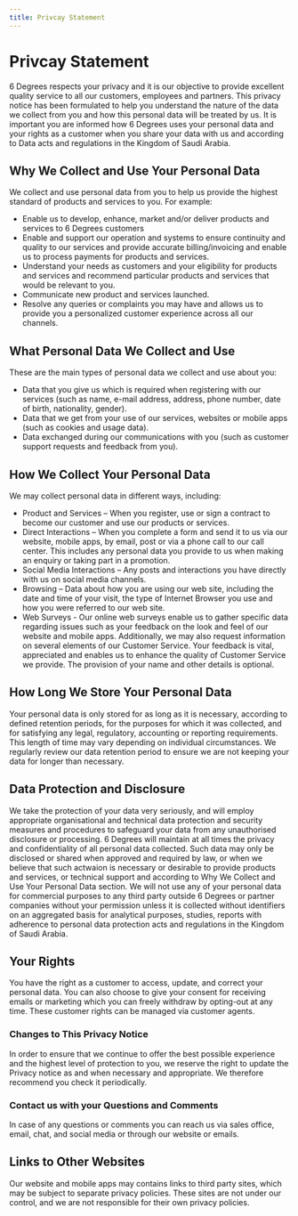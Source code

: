 ```yaml
---
title: Privcay Statement
---
```


# Privcay Statement

6 Degrees respects your privacy and it is our objective to provide excellent quality service to all our customers, employees and partners. This privacy notice has been formulated to help you understand the nature of the data we collect from you and how this personal data will be treated by us. It is important you are informed how 6 Degrees uses your personal data and your rights as a customer when you share your data with us and according to Data acts and regulations in the Kingdom of Saudi Arabia.

## Why We Collect and Use Your Personal Data

We collect and use personal data from you to help us provide the highest standard of products and services to you. For example:

* Enable us to develop, enhance, market and/or deliver products and services to 6 Degrees customers
* Enable and support our operation and systems to ensure continuity and quality to our services and provide accurate billing/invoicing and enable us to process payments for products and services.
* Understand your needs as customers and your eligibility for products and services and recommend particular products and services that would be relevant to you.
* Communicate new product and services launched.
* Resolve any queries or complaints you may have and allows us to provide you a personalized customer experience across all our channels.

## What Personal Data We Collect and Use

These are the main types of personal data we collect and use about you:

* Data that you give us which is required when registering with our services (such as name, e-mail address, address, phone number, date of birth, nationality, gender).
* Data that we get from your use of our services, websites or mobile apps (such as cookies and usage data).
* Data exchanged during our communications with you (such as customer support requests and feedback from you).

## How We Collect Your Personal Data

We may collect personal data in different ways, including:

* Product and Services – When you register, use or sign a contract to become our customer and use our products or services.
* Direct Interactions – When you complete a form and send it to us via our website, mobile apps, by email, post or via a phone call to our call center. This includes any personal data you provide to us when making an enquiry or taking part in a promotion.
* Social Media Interactions – Any posts and interactions you have directly with us on social media channels.
* Browsing – Data about how you are using our web site, including the date and time of your visit, the type of Internet Browser you use and how you were referred to our web site.
* Web Surveys - Our online web surveys enable us to gather specific data regarding issues such as your feedback on the look and feel of our website and mobile apps. Additionally, we may also request information on several elements of our Customer Service. Your feedback is vital, appreciated and enables us to enhance the quality of Customer Service we provide. The provision of your name and other details is optional.

## How Long We Store Your Personal Data

Your personal data is only stored for as long as it is necessary, according to defined retention periods, for the purposes for which it was collected, and for satisfying any legal, regulatory, accounting or reporting requirements. This length of time may vary depending on individual circumstances. We regularly review our data retention period to ensure we are not keeping your data for longer than necessary.


## Data Protection and Disclosure

We take the protection of your data very seriously, and will employ appropriate organisational and technical data protection and security measures and procedures to safeguard your data from any unauthorised disclosure or processing. 6 Degrees will maintain at all times the privacy and confidentiality of all personal data collected. Such data may only be disclosed or shared when approved and required by law, or when we believe that such actwaion is necessary or desirable to provide products and services, or technical support and according to Why We Collect and Use Your Personal Data section. We will not use any of your personal data for commercial purposes to any third party outside 6 Degrees or partner companies without your permission unless it is collected without identifiers on an aggregated basis for analytical purposes, studies, reports with adherence to personal data protection acts and regulations in the Kingdom of Saudi Arabia.

## Your Rights

You have the right as a customer to access, update, and correct your personal data. You can also choose to give your consent for receiving emails or marketing which you can freely withdraw by opting-out at any time. These customer rights can be managed via customer agents.


### Changes to This Privacy Notice

In order to ensure that we continue to offer the best possible experience and the highest level of protection to you, we reserve the right to update the Privacy notice as and when necessary and appropriate. We therefore recommend you check it periodically.

### Contact us with your Questions and Comments

In case of any questions or comments you can reach us via sales office, email, chat, and social media or through our website or emails.

## Links to Other Websites

Our website and mobile apps may contains links to third party sites, which may be subject to separate privacy policies. These sites are not under our control, and we are not responsible for their own privacy policies.

